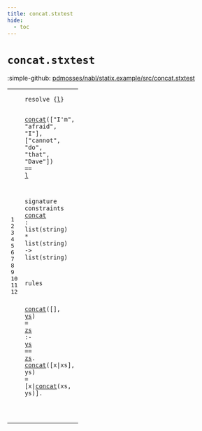 ```yaml
---
title: concat.stxtest
hide:
  - toc
---
```


# `concat.stxtest`

:simple-github: [pdmosses/nabl/statix.example/src/concat.stxtest]

[pdmosses/nabl/statix.example/src/concat.stxtest]: https://github.com/pdmosses/nabl/blob/master/statix.example/src/concat.stxtest "The source file on GitHub"

<div class="stx"><table class="highlighttable"><tbody><tr><td class="linenos"><div class="linenodiv"><pre><span></span>1
2
3
4
5
6
7
8
9
10
11
12
</pre></div></td>
<td class="code"><pre><code><span class="keyword">resolve</span> <span class="operator">{</span><span class="cons_Var"><a href="#l_83_84" id="l_9_10" title="Referenced at line 3"><span class="token sort_Id">l</span></a></span><span class="operator">}</span>

  <a href="#concat_114_120" id="concat_15_21" title="Defined at line 7"><span class="token sort_Id">concat</span></a><span class="operator">([</span><span class="cons_Str"><span class="operator">"</span>I'm"</span><span class="operator">,</span> <span class="cons_Str"><span class="operator">"</span>afraid"</span><span class="operator">,</span> <span class="cons_Str"><span class="operator">"</span>I"</span><span class="operator">],</span> <span class="operator">[</span><span class="cons_Str"><span class="operator">"</span>cannot"</span><span class="operator">,</span> <span class="cons_Str"><span class="operator">"</span>do"</span><span class="operator">,</span> <span class="cons_Str"><span class="operator">"</span>that"</span><span class="operator">,</span> <span class="cons_Str"><span class="operator">"</span>Dave"</span><span class="operator">])</span> <span class="operator">==</span> <span class="cons_Var"><a href="#l_9_10" id="l_83_84" title="Defined at line 1"><span class="token sort_Id">l</span></a></span>

<span class="keyword">signature</span>
  <span class="keyword">constraints</span>
    <a href="#concat_15_21" id="concat_114_120" title="Referenced at line 3, 11, 12, 12"><span class="token sort_Id">concat</span></a> <span class="operator">:</span> <span class="keyword">list</span><span class="operator">(</span><span class="cons_StringSort">string</span><span class="operator">)</span> <span class="operator">*</span> <span class="keyword">list</span><span class="operator">(</span><span class="cons_StringSort">string</span><span class="operator">)</span> <span class="operator">-&gt;</span> <span class="keyword">list</span><span class="operator">(</span><span class="cons_StringSort">string</span><span class="operator">)</span>

<span class="keyword">rules</span>

  <a href="#concat_114_120" id="concat_177_183" title="Defined at line 7"><span class="token sort_Id">concat</span></a><span class="operator">([],</span> <span class="cons_Var"><a href="#ys_200_202" id="ys_188_190" title="Referenced at line 11"><span class="token sort_Id">ys</span></a></span><span class="operator">)</span> <span class="operator">=</span> <span class="cons_Var"><a href="#zs_206_208" id="zs_194_196" title="Referenced at line 11"><span class="token sort_Id">zs</span></a></span> <span class="operator">:-</span> <span class="cons_Var"><a href="#ys_188_190" id="ys_200_202" title="Defined at line 11"><span class="token sort_Id">ys</span></a></span> <span class="operator">==</span> <span class="cons_Var"><a href="#zs_194_196" id="zs_206_208" title="Defined at line 11"><span class="token sort_Id">zs</span></a></span><span class="operator">.</span>
  <a href="#concat_114_120" id="concat_212_218" title="Defined at line 7"><span class="token sort_Id">concat</span></a><span class="operator">([</span><span class="cons_Var">x</span><span class="operator">|</span><span class="cons_Var">xs</span><span class="operator">],</span> <span class="cons_Var"><span id="ys_227_229" title="Not referenced locally, nor via imports"><span class="token sort_Id">ys</span></span></span><span class="operator">)</span> <span class="operator">=</span> <span class="operator">[</span><span class="cons_Var"><span id="x_234_235" title="Not referenced locally, nor via imports"><span class="token sort_Id">x</span></span></span><span class="operator">|</span><a href="#concat_114_120" id="concat_236_242" title="Defined at line 7"><span class="token sort_Id">concat</span></a><span class="operator">(</span><span class="cons_Var"><span id="xs_243_245" title="Not referenced locally, nor via imports"><span class="token sort_Id">xs</span></span></span><span class="operator">,</span> <span class="cons_Var">ys</span><span class="operator">)].</span>

</code></pre></td></tr></tbody></table></div>